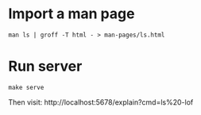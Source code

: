 # Import a man page
```
man ls | groff -T html - > man-pages/ls.html
```

# Run server
```
make serve
```
Then visit:
http://localhost:5678/explain?cmd=ls%20-lof